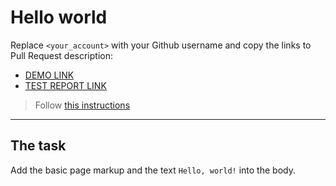 # Hello world
Replace `<your_account>` with your Github username and copy the links to Pull Request description:
- [DEMO LINK](https://Taras-Kozii.github.io/layout_hello-world/)
- [TEST REPORT LINK](https://Taras-Kozii.github.io/layout_hello-world/report/html_report/)

> Follow [this instructions](https://mate-academy.github.io/layout_task-guideline/#how-to-solve-the-layout-tasks-on-github)
___

## The task
Add the basic page markup and the text `Hello, world!` into the body.
